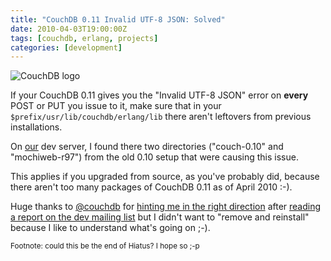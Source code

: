 ```yaml
---
title: "CouchDB 0.11 Invalid UTF-8 JSON: Solved"
date: 2010-04-03T19:00:00Z
tags: [couchdb, erlang, projects]
categories: [development]
---
```


![CouchDB logo](/posts/2010-04-03-couchdb-invalid-utf8-json/couchdb.png)

If your CouchDB 0.11 gives you the "Invalid UTF-8 JSON" error on **every** POST
or PUT you issue to it, make sure that in your
`$prefix/usr/lib/couchdb/erlang/lib` there aren't leftovers from previous
installations.

On [our](http://exelab.eu/) dev server, I found there two directories
("couch-0.10" and "mochiweb-r97") from the old 0.10 setup that were causing
this issue.

This applies if you upgraded from source, as you've probably did, because there
aren't too many packages of CouchDB 0.11 as of April 2010 :-).

Huge thanks to [@couchdb](http://twitter.com/couchdb) for [hinting me in the
right direction](http://twitter.com/CouchDB/status/11495632471) after [reading
a report on the dev mailing
list](http://mail-archives.apache.org/mod_mbox/couchdb-dev/201002.mbox/%3c112036548.3241265012630999.JavaMail.jira@brutus.apache.org%3e)
but I didn't want to "remove and reinstall" because I like to understand what's
going on ;-).

<small>Footnote: could this be the end of Hiatus? I hope so ;-p</small>
